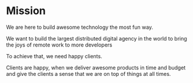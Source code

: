 # Mission

We are here to build awesome technology the most fun way.

We want to build the largest distributed digital agency in the world to bring the joys of remote work to more developers

To achieve that, we need happy clients.

Clients are happy, when we deliver awesome products in time and budget and give the clients a sense that we are on top of things at all times.